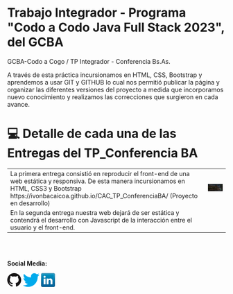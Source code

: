 # Trabajo Integrador - Programa "Codo a Codo Java Full Stack 2023", del GCBA
GCBA-Codo a Cogo / TP Integrador - Conferencia Bs.As.

A través de esta práctica incursionamos en HTML, CSS, Bootstrap y aprendemos a usar GIT y GITHUB lo cual nos permitió publicar la página y organizar las diferentes versiones del proyecto a medida que incorporamos nuevo conocimiento y realizamos las correcciones que surgieron en cada avance.

<a name="ir-arriba"></a>
# 💻 Detalle de cada una de las Entregas del TP_Conferencia BA 
<div align="center">
  <table>
    <tr>
      <td>
     La primera entrega consistió en reproducir el front-end de una web estática y responsiva. De esta manera incursionamos en HTML, CSS3 y Bootstrap  https://ivonbacaicoa.github.io/CAC_TP_ConferenciaBA/  (Proyecto en desarrollo)
      </td>
      <td>
        <img src="https://github.com/ivonbacaicoa/CAC_TP_ConferenciaBA/blob/main/assets/img/Menu_Header_Carousel_Button.webp" width="500px">
      </td>
    </tr>
     <tr>
      <td>
      En la segunda entrega nuestra web dejará de ser estática y contendrá el desarrollo con Javascript de la interacción entre el usuario y el front-end.
      </td>
     </tr>
  </table>
</div>

<br>
<br>

**Social Media:**

[![GitHub](icons/github.png)](https://github.com/ivonbacaicoa)
[![Twitter](icons/twitter.png)](https://twitter.com/ivonbacaicoa)
[![LinkedIn](icons/linkedin.png)](https://www.linkedin.com/in/ivonbacaicoa/)
